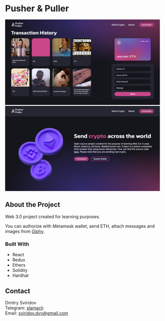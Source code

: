 # Pusher & Puller

![Send crypto section screenshot](/doc/screenshot1.png)
![About section screenshot](/doc/screenshot2.png)

## About the Project
Web 3.0 project created for learning purposes.  

You can authorize with Metamask wallet, send ETH, attach messages and images from [Giphy](https://giphy.com).

### Built With
- React
- Redux
- Ethers
- Solidity
- Hardhat

## Contact
Dmitry Sviridov  
Telegram: [slamach](https://t.me/slamach)  
Email: sviridov.dvv@gmail.com
